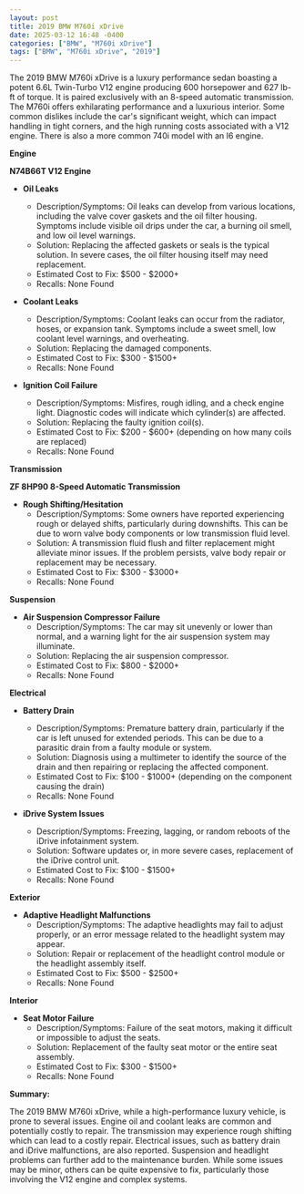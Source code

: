 ```yaml
---
layout: post
title: 2019 BMW M760i xDrive
date: 2025-03-12 16:48 -0400
categories: ["BMW", "M760i xDrive"]
tags: ["BMW", "M760i xDrive", "2019"]
---
```

The 2019 BMW M760i xDrive is a luxury performance sedan boasting a potent 6.6L Twin-Turbo V12 engine producing 600 horsepower and 627 lb-ft of torque. It is paired exclusively with an 8-speed automatic transmission. The M760i offers exhilarating performance and a luxurious interior. Some common dislikes include the car's significant weight, which can impact handling in tight corners, and the high running costs associated with a V12 engine. There is also a more common 740i model with an I6 engine.

**Engine**

**N74B66T V12 Engine**

*   **Oil Leaks**
    *   Description/Symptoms: Oil leaks can develop from various locations, including the valve cover gaskets and the oil filter housing. Symptoms include visible oil drips under the car, a burning oil smell, and low oil level warnings.
    *   Solution: Replacing the affected gaskets or seals is the typical solution. In severe cases, the oil filter housing itself may need replacement.
    *   Estimated Cost to Fix: $500 - $2000+
    * Recalls: None Found

*   **Coolant Leaks**
    *   Description/Symptoms: Coolant leaks can occur from the radiator, hoses, or expansion tank. Symptoms include a sweet smell, low coolant level warnings, and overheating.
    *   Solution: Replacing the damaged components.
    *   Estimated Cost to Fix: $300 - $1500+
    * Recalls: None Found

*   **Ignition Coil Failure**
    *   Description/Symptoms: Misfires, rough idling, and a check engine light. Diagnostic codes will indicate which cylinder(s) are affected.
    *   Solution: Replacing the faulty ignition coil(s).
    *   Estimated Cost to Fix: $200 - $600+ (depending on how many coils are replaced)
    * Recalls: None Found

**Transmission**

**ZF 8HP90 8-Speed Automatic Transmission**

*   **Rough Shifting/Hesitation**
    *   Description/Symptoms: Some owners have reported experiencing rough or delayed shifts, particularly during downshifts. This can be due to worn valve body components or low transmission fluid level.
    *   Solution: A transmission fluid flush and filter replacement might alleviate minor issues. If the problem persists, valve body repair or replacement may be necessary.
    *   Estimated Cost to Fix: $300 - $3000+
    * Recalls: None Found

**Suspension**

*   **Air Suspension Compressor Failure**
    *   Description/Symptoms: The car may sit unevenly or lower than normal, and a warning light for the air suspension system may illuminate.
    *   Solution: Replacing the air suspension compressor.
    *   Estimated Cost to Fix: $800 - $2000+
    * Recalls: None Found

**Electrical**

*   **Battery Drain**
    *   Description/Symptoms: Premature battery drain, particularly if the car is left unused for extended periods. This can be due to a parasitic drain from a faulty module or system.
    *   Solution: Diagnosis using a multimeter to identify the source of the drain and then repairing or replacing the affected component.
    *   Estimated Cost to Fix: $100 - $1000+ (depending on the component causing the drain)
    * Recalls: None Found

*   **iDrive System Issues**
    *   Description/Symptoms: Freezing, lagging, or random reboots of the iDrive infotainment system.
    *   Solution: Software updates or, in more severe cases, replacement of the iDrive control unit.
    *   Estimated Cost to Fix: $100 - $1500+
    * Recalls: None Found

**Exterior**

*   **Adaptive Headlight Malfunctions**
    *   Description/Symptoms: The adaptive headlights may fail to adjust properly, or an error message related to the headlight system may appear.
    *   Solution: Repair or replacement of the headlight control module or the headlight assembly itself.
    *   Estimated Cost to Fix: $500 - $2500+
    * Recalls: None Found

**Interior**

*   **Seat Motor Failure**
    *   Description/Symptoms: Failure of the seat motors, making it difficult or impossible to adjust the seats.
    *   Solution: Replacement of the faulty seat motor or the entire seat assembly.
    *   Estimated Cost to Fix: $300 - $1500+
    * Recalls: None Found

**Summary:**

The 2019 BMW M760i xDrive, while a high-performance luxury vehicle, is prone to several issues. Engine oil and coolant leaks are common and potentially costly to repair. The transmission may experience rough shifting which can lead to a costly repair. Electrical issues, such as battery drain and iDrive malfunctions, are also reported. Suspension and headlight problems can further add to the maintenance burden. While some issues may be minor, others can be quite expensive to fix, particularly those involving the V12 engine and complex systems.

